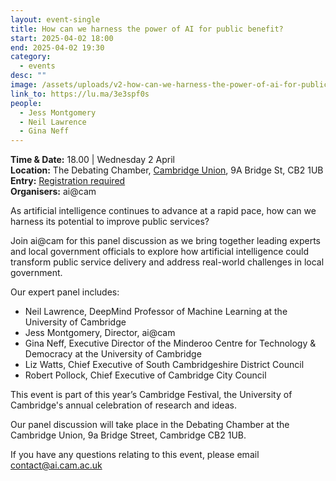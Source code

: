 ```yaml
---
layout: event-single
title: How can we harness the power of AI for public benefit?
start: 2025-04-02 18:00
end: 2025-04-02 19:30
category:
  - events
desc: ""
image: /assets/uploads/v2-how-can-we-harness-the-power-of-ai-for-public-benefit.png
link_to: https://lu.ma/3e3spf0s
people:
  - Jess Montgomery
  - Neil Lawrence
  - Gina Neff
---
```

**T﻿ime & Date:** 18.00 | Wednesday 2 April\
**Location:** [](https://www.google.com/maps/search/?api=1&query=The%20Keynes%20Library%2C%20Cambridge%20Union%2C%209A%20Bridge%20St%2C%20Cambridge%20CB2%201UB)The Debating Chamber, [Cambridge Union](https://cus.org/the-debating-chamber), 9A Bridge St, CB2 1UB\
**E﻿ntry:** [Registration required](https://lu.ma/3e3spf0s)\
**Organisers:** ai@cam

As artificial intelligence continues to advance at a rapid pace, how can we harness its potential to improve public services?

​Join ai@cam for this panel discussion as we bring together leading experts and local government officials to explore how artificial intelligence could transform public service delivery and address real-world challenges in local government.

​Our expert panel includes:

* ​Neil Lawrence, DeepMind Professor of Machine Learning at the University of Cambridge
* ​Jess Montgomery, Director, ai@cam
* ​Gina Neff, Executive Director of the Minderoo Centre for Technology & Democracy at the University of Cambridge 
* ​Liz Watts, Chief Executive of South Cambridgeshire District Council
* ​Robert Pollock, Chief Executive of Cambridge City Council

​This event is part of this year’s Cambridge Festival, the University of Cambridge's annual celebration of research and ideas.  

​Our panel discussion will take place in the Debating Chamber at the Cambridge Union, 9a Bridge Street, Cambridge CB2 1UB.

If you have any questions relating to this event, please email contact@ai.cam.ac.uk